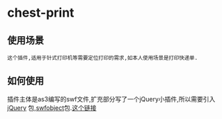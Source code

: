  chest-print
============
 使用场景
------------
    这个插件,适用于针式打印机等需要定位打印的需求,如本人使用场景是打印快递单.
 如何使用
------------
插件主体是as3编写的swf文件,扩充部分写了一个jQuery小插件,所以需要引入[jQuery][jQuery] 包,[swfobject][]包.[这个链接](http://example.net/)




   [jQuery]: http://jquery.com/
   [swfobject]: http://jquery.thewikies.com/swfobject/
